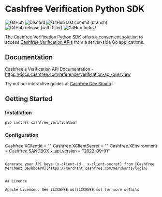 # Cashfree Verification Python SDK
![GitHub](https://img.shields.io/github/license/cashfree/cashfree-verification-sdk-python) ![Discord](https://img.shields.io/discord/931125665669972018?label=discord) ![GitHub last commit (branch)](https://img.shields.io/github/last-commit/cashfree/cashfree-verification-sdk-python/master) ![GitHub release (with filter)](https://img.shields.io/github/v/release/cashfree/cashfree-verification-sdk-python?label=latest) ![GitHub forks](https://img.shields.io/github/forks/cashfree/cashfree-verification-sdk-python) !

The Cashfree Verification Python SDK offers a convenient solution to access [Cashfree Verification APIs](https://docs.cashfree.com/docs/verification-suite-introduction) from a server-side Go  applications. 



## Documentation

Cashfree's Verification API Documentation - https://docs.cashfree.com/reference/verification-api-overview

Try out our interactive guides at [Cashfree Dev Studio](https://www.cashfree.com/devstudio) !

## Getting Started

### Installation
```bash
pip install cashfree_verification
```
### Configuration


Cashfree.XClientId = "<x-client-id>"
Cashfree.XClientSecret = "<x-client-secret>"
Cashfree.XEnvironment = Cashfree.SANDBOX
x_api_version = "2022-09-01"
```

Generate your API keys (x-client-id , x-client-secret) from [Cashfree Merchant Dashboard](https://merchant.cashfree.com/merchants/login)


## Licence

Apache Licensed. See [LICENSE.md](LICENSE.md) for more details
